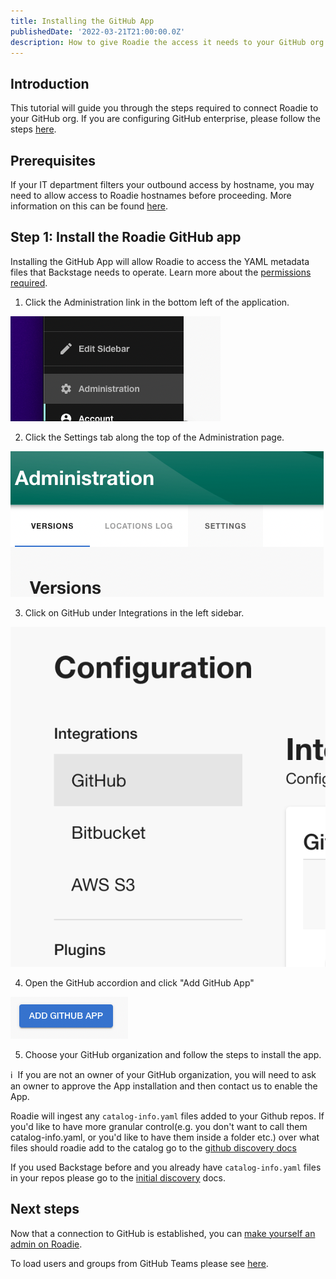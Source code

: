 ```yaml
---
title: Installing the GitHub App
publishedDate: '2022-03-21T21:00:00.0Z'
description: How to give Roadie the access it needs to your GitHub org.
---
```


## Introduction

This tutorial will guide you through the steps required to connect Roadie to your GitHub org. If you are configuring GitHub enterprise, please follow the steps [here](/docs/details/github-enterprise/).

## Prerequisites

If your IT department filters your outbound access by hostname, you may need to allow access to Roadie hostnames before proceeding. More information on this can be found [here](/docs/details/allowlisting-roadie-traffic/).

## Step 1: Install the Roadie GitHub app

Installing the GitHub App will allow Roadie to access the YAML metadata files that Backstage needs to operate. Learn more about the [permissions required](/docs/integrations/github-app-permissions/).

1. Click the Administration link in the bottom left of the application.

![A link that says "Administration"](./administration-link.png)

2. Click the Settings tab along the top of the Administration page.

![A link that says "Settings"](./settings-link.png)

3. Click on GitHub under Integrations in the left sidebar.

![A link that says "Integrations"](./integrations-link.png)

4. Open the GitHub accordion and click "Add GitHub App"

![A button that says "Add GitHub App"](./add-github-app.png)

5. Choose your GitHub organization and follow the steps to install the app.

ℹ️ &nbsp;If you are not an owner of your GitHub organization, you will need to ask an owner to approve the App installation and then contact us to enable the App.

Roadie will ingest any `catalog-info.yaml` files added to your Github repos. If you'd like to have more granular control(e.g. you don't want to call them catalog-info.yaml, or you'd like to have them inside a folder etc.) over what files should roadie add to the catalog go to the [github discovery docs](/docs/integrations/github-discovery/)

If you used Backstage before and you already have `catalog-info.yaml` files in your repos please go to the [initial discovery](/docs/integrations/initial-github-discovery) docs.

## Next steps

Now that a connection to GitHub is established, you can [make yourself an admin on Roadie](/docs/getting-started/create-admin-group/).

To load users and groups from GitHub Teams please see [here](/docs/integrations/github-teams/).
